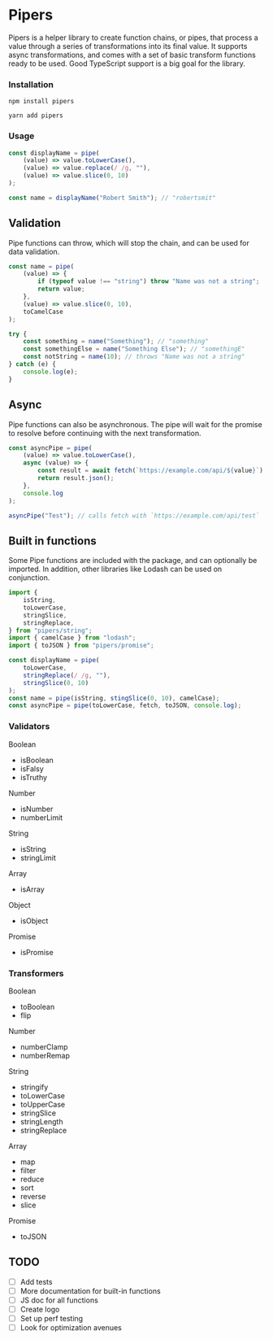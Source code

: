 # Pipers

Pipers is a helper library to create function chains, or pipes, that process a value through a series of transformations into its final value. It supports async transformations, and comes with a set of basic transform functions ready to be used. Good TypeScript support is a big goal for the library.

### Installation

`npm install pipers`

`yarn add pipers`

### Usage

```js
const displayName = pipe(
	(value) => value.toLowerCase(),
	(value) => value.replace(/ /g, ""),
	(value) => value.slice(0, 10)
);

const name = displayName("Robert Smith"); // "robertsmit"
```

## Validation

Pipe functions can throw, which will stop the chain, and can be used for data validation.

```js
const name = pipe(
	(value) => {
		if (typeof value !== "string") throw "Name was not a string";
		return value;
	},
	(value) => value.slice(0, 10),
	toCamelCase
);

try {
	const something = name("Something"); // "something"
	const somethingElse = name("Something Else"); // "somethingE"
	const notString = name(10); // throws "Name was not a string"
} catch (e) {
	console.log(e);
}
```

## Async

Pipe functions can also be asynchronous. The pipe will wait for the promise to resolve before continuing with the next transformation.

```js
const asyncPipe = pipe(
	(value) => value.toLowerCase(),
	async (value) => {
		const result = await fetch(`https://example.com/api/${value}`);
		return result.json();
	},
	console.log
);
```

```js
asyncPipe("Test"); // calls fetch with `https://example.com/api/test`
```

## Built in functions

Some Pipe functions are included with the package, and can optionally be imported. In addition, other libraries like Lodash can be used on conjunction.

```js
import {
	isString,
	toLowerCase,
	stringSlice,
	stringReplace,
} from "pipers/string";
import { camelCase } from "lodash";
import { toJSON } from "pipers/promise";

const displayName = pipe(
	toLowerCase,
	stringReplace(/ /g, ""),
	stringSlice(0, 10)
);
const name = pipe(isString, stingSlice(0, 10), camelCase);
const asyncPipe = pipe(toLowerCase, fetch, toJSON, console.log);
```

### Validators

Boolean

- isBoolean
- isFalsy
- isTruthy

Number

- isNumber
- numberLimit

String

- isString
- stringLimit

Array

- isArray

Object

- isObject

Promise

- isPromise

### Transformers

Boolean

- toBoolean
- flip

Number

- numberClamp
- numberRemap

String

- stringify
- toLowerCase
- toUpperCase
- stringSlice
- stringLength
- stringReplace

Array

- map
- filter
- reduce
- sort
- reverse
- slice

Promise

- toJSON

## TODO

- [ ] Add tests
- [ ] More documentation for built-in functions
- [ ] JS doc for all functions
- [ ] Create logo
- [ ] Set up perf testing
- [ ] Look for optimization avenues
